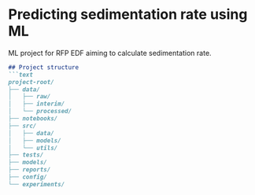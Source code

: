 # Predicting sedimentation rate using ML  
ML project for RFP EDF aiming to calculate sedimentation rate.

```markdown
## Project structure
```text
project-root/
├── data/
│   ├── raw/
│   ├── interim/
│   └── processed/
├── notebooks/
├── src/
│   ├── data/
│   ├── models/
│   └── utils/
├── tests/
├── models/
├── reports/
├── config/
└── experiments/